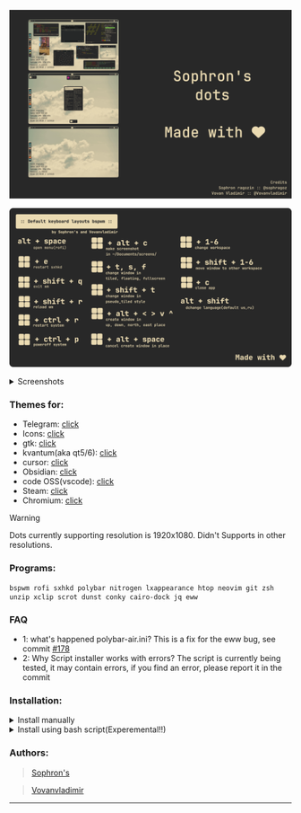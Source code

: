 ![screen](screens/screen.png)

![layouts](screens/layouts.png)

<details>
 <summary>Screenshots</summary>
 
 ![one](https://github.com/sophragoz/bspwm/blob/main/screens/one.png)
 ![two](https://github.com/sophragoz/bspwm/blob/main/screens/two.png)
 ![three](https://github.com/sophragoz/bspwm/blob/main/screens/three.png)
 
</details>

### Themes for:
 - Telegram: [click](https://github.com/indev29/telegram-gruvbox)
 - Icons: [click](https://github.com/SylEleuth/gruvbox-plus-icon-pack)
 - gtk: [click](https://github.com/Fausto-Korpsvart/Gruvbox-GTK-Theme)
 - kvantum(aka qt5/6): [click](https://github.com/sachnr/gruvbox-kvantum-themes)
 - cursor: [click](https://store.kde.org/p/1818760)
 - Obsidian: [click](https://github.com/insanum/obsidian_gruvbox)
 - code OSS(vscode): [click](https://github.com/jdinhify/vscode-theme-gruvbox)
 - Steam: [click](https://flathub.org/apps/io.github.Foldex.AdwSteamGtk)
 - Chromium: [click](https://chromewebstore.google.com/detail/gruvbox-material-dark/fjofdcgahcnlkdjapcbeonbnmjdnfcki)

> [!WARNING]  
> Dots currently supporting resolution is 1920x1080.
> Didn't Supports in other resolutions.

### Programs:
```
bspwm rofi sxhkd polybar nitrogen lxappearance htop neovim git zsh unzip xclip scrot dunst conky cairo-dock jq eww
```

### FAQ
 - 1: what's happened polybar-air.ini? This is a fix for the eww bug, see commit [#178](https://github.com/elkowar/eww/issues/178)
 - 2: Why Script installer works with errors? The script is currently being tested, it may contain errors, if you find an error, please report it in the commit

### Installation:
<details>
 <summary>Install manually</summary>
 
```bash
# * Create folders for installing themes,icons,configs
mkdir ~/.config
mkdir ~/.icons
mkdir ~/.themes
mkdir ~/.fonts

# * Clone the repo in any folder
git clone https://github.com/sophragoz/bspwm tmp/bspwm
cd bspwm

# * Copy .config and .xinitrc folder in ~/ directory
cp -r .config ~/
cp -r .xinitrc ~/
cp -r .conkyrc ~/

# * Make executable bspwmrc, .xinitrc and sxhkdrc for starting wm
chmod +x ~/.config/bspwm/bspwmrc
chmod +x ~/.config/sxhkd/sxhkdrc
chmod +x ~/.xinitrc

# * Download cursor, icons, themes, fonts
mkdir tmp
wget -P tmp/ https://github.com/SylEleuth/gruvbox-plus-icon-pack/releases/download/v6.1.1/gruvbox-plus-icon-pack-6.1.1.zip # icon theme
wget -P tmp/ https://github.com/sainnhe/capitaine-cursors/releases/download/r5/Linux.zip # cursor theme
git clone https://github.com/Fausto-Korpsvart/Gruvbox-GTK-Theme tmp/Gruvbox-GTK-Theme # gtk theme(qt you can install it later if you need it)
wget -P tmp/ https://download.jetbrains.com/fonts/JetBrainsMono-2.304.zip # defaults fonts
wget -P tmp/ https://github.com/ryanoasis/nerd-fonts/releases/download/v3.3.0/NerdFontsSymbolsOnly.zip # fonts for symbols

# * Unpack archives
unzip tmp/gruvbox-plus-icon-pack-6.1.1.zip -d tmp/
unzip tmp/Linux.zip -d tmp/
unzip tmp/JetBrainsMono-2.304.zip -d tmp/
unzip tmp/NerdFontsSymbolsOnly.zip -d tmp/

# * Install and copy themes/fonts
# * For your convenience, the names of the directories within the topics will be shortened
cp -r tmp/Gruvbox-Plus-Dark ~/.icons/icon
cp -r tmp/Capitaine\ Cursors\ \(Gruvbox\)\ -\ White/ ~/.icons/cursor
rm -r tmp/fonts/ttf/JetBrainsMonoNL-* #OPTIONAL! because you might need it
cp -r tmp/fonts/ttf/* ~/.fonts/
cp -r tmp/SymbolsNerdFontMono-Regular.ttf ~/.fonts/

# * Install defualt gruvbox gtk theme(using bash script)
chmod +x /tmp/Gruvbox-GTK-Theme/themes/install.sh
./tmp/Gruvbox-GTK-Theme/themes/install.sh -t default

# * (Optional) Install qt theme
wget -P tmp/ https://github.com/sachnr/gruvbox-kvantum-themes/releases/download/1.1/Gruvbox-Dark-Blue.tar.gz
tar -xfv Gruvbox-Dark-blue.tar.gz 
# go to kvantum manager, and select the directory with this theme and install.
# then select it from the list of installed ones
# Done!

# * Install plug-vim, and Install plugin theme
sh -c 'curl -fLo "${XDG_DATA_HOME:-$HOME/.local/share}"/nvim/site/autoload/plug.vim --create-dirs \
       https://raw.githubusercontent.com/junegunn/vim-plug/master/plug.vim'
# :PlugInstall
# :wq

# * Cleaning tmp files
clear
rm -rf tmp

# ! Themes won't install themselves, so go to lxappearance and select theme/icons/cursor, as well as font

# * Done! Have a nice day!
```

</details>
<details>
  <summary> Install using bash script(Experemental!!)</summary>

#### Supported distros in package manager:
 - apt/apt-get(Debian based)
 - pacman(Arch based)
 - zypper
 - xbps
##### if the bash script does not work, or there is no support for your distribution, please write in issue.
```bash
/bin/bash -c "$(curl -fsSL https://raw.githubusercontent.com/sophragoz/bspwm/refs/heads/main/installer.sh)"
```

</details>

### Authors:
> [Sophron's](https://github.com/sophragoz)

> [Vovanvladimir](https://github.com/Vovanvladimir)
------
